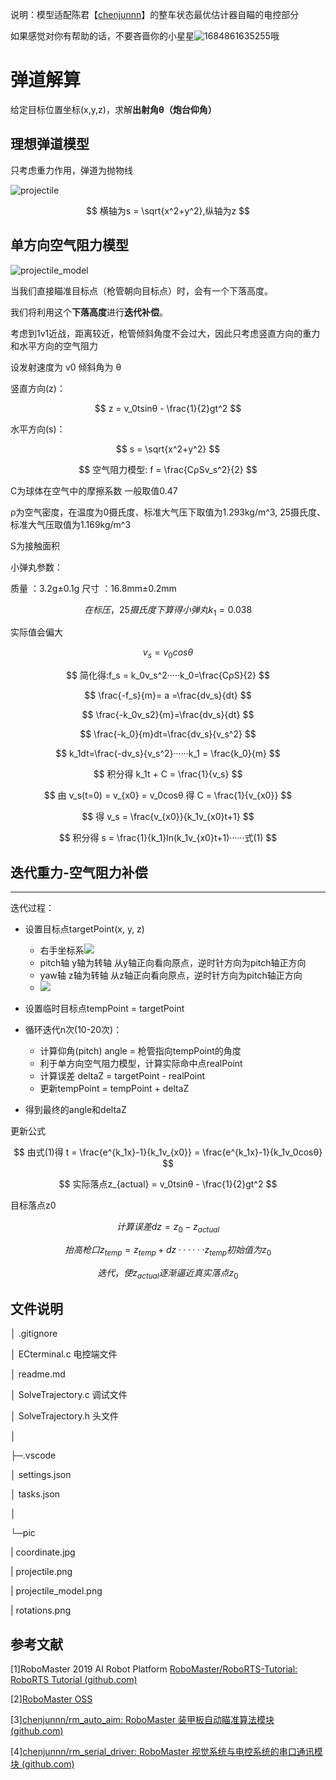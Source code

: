 说明：模型适配陈君【[chenjunnn](https://github.com/chenjunnn)】的整车状态最优估计器自瞄的电控部分

如果感觉对你有帮助的话，不要吝啬你的小星星![1684861635255](./md_pic/1684861635255.png)哦

# 弹道解算

给定目标位置坐标(x,y,z)，求解**出射角θ（炮台仰角）**

## 理想弹道模型

只考虑重力作用，弹道为抛物线

![projectile](./md_pic/projectile.png)

$$
横轴为s = \sqrt{x^2+y^2},纵轴为z
$$

## 单方向空气阻力模型

![projectile_model](./md_pic/projectile_model.png)

当我们直接瞄准目标点（枪管朝向目标点）时，会有一个下落高度。

我们将利用这个**下落高度**进行**迭代补偿**。

考虑到1v1近战，距离较近，枪管倾斜角度不会过大，因此只考虑竖直方向的重力和水平方向的空气阻力

设发射速度为 v0 倾斜角为 θ

竖直方向(z)：

$$
z = v_0tsinθ - \frac{1}{2}gt^2
$$

水平方向(s)：

$$
s = \sqrt{x^2+y^2}
$$

$$
空气阻力模型: f = \frac{CρSv_s^2}{2}
$$

C为球体在空气中的摩擦系数 一般取值0.47

ρ为空气密度，在温度为0摄氏度、标准大气压下取值为1.293kg/m^3,  25摄氏度、标准大气压取值为1.169kg/m^3

S为接触面积

小弹丸参数：

质量 ：3.2g±0.1g
尺寸 ：16.8mm±0.2mm

$$
在标压，25摄氏度下算得小弹丸   k_1=0.038
$$

实际值会偏大

$$
v_s = v_0cosθ
$$

$$
简化得:f_s = k_0v_s^2·····k_0=\frac{CρS}{2}
$$

$$
\frac{-f_s}{m}= a =\frac{dv_s}{dt}
$$

$$
\frac{-k_0v_s2}{m}=\frac{dv_s}{dt}
$$

$$
\frac{-k_0}{m}dt=\frac{dv_s}{v_s^2}
$$

$$
k_1dt=\frac{-dv_s}{v_s^2}······k_1 = \frac{k_0}{m}
$$

$$
积分得 k_1t + C = \frac{1}{v_s}
$$

$$
由 v_s(t=0) = v_{x0} = v_0cosθ 得 C = \frac{1}{v_{x0}}
$$

$$
得 v_s = \frac{v_{x0}}{k_1v_{x0}t+1}
$$

$$
积分得 s = \frac{1}{k_1}ln(k_1v_{x0}t+1)······式(1)
$$

## 迭代重力-空气阻力补偿

---

迭代过程：

* 设置目标点targetPoint(x, y, z)

  * 右手坐标系![](./md_pic/coordinate.jpg)
  * pitch轴 y轴为转轴 从y轴正向看向原点，逆时针方向为pitch轴正方向
  * yaw轴 z轴为转轴 从z轴正向看向原点，逆时针方向为pitch轴正方向
  * ![](./md_pic/rotations.png)
* 设置临时目标点tempPoint = targetPoint
* 循环迭代n次(10-20次)：

  * 计算仰角(pitch)   angle = 枪管指向tempPoint的角度
  * 利于单方向空气阻力模型，计算实际命中点realPoint
  * 计算误差 deltaZ = targetPoint - realPoint
  * 更新tempPoint = tempPoint + deltaZ
* 得到最终的angle和deltaZ

更新公式

$$
由式(1)得 t = \frac{e^{k_1x}-1}{k_1v_{x0}} = \frac{e^{k_1x}-1}{k_1v_0cosθ}
$$

$$
实际落点z_{actual} = v_0tsinθ - \frac{1}{2}gt^2
$$

目标落点z0

$$
计算误差 dz = z_0 - z_{actual}
$$

$$
抬高枪口 z_{temp} = z_{temp} + dz ······z_{temp}初始值为z_0
$$

$$
迭代，使z_{actual}逐渐逼近真实落点z_0
$$

## 文件说明

│  .gitignore

│  ECterminal.c                     电控端文件

│  readme.md

│  SolveTrajectory.c              调试文件

│  SolveTrajectory.h              头文件

│

├─.vscode

│      settings.json

│      tasks.json

│

└─pic

|       coordinate.jpg

|       projectile.png

|       projectile_model.png

|       rotations.png

## 参考文献

[1]RoboMaster 2019 AI Robot Platform
[RoboMaster/RoboRTS-Tutorial: RoboRTS Tutorial (github.com)](https://github.com/RoboMaster/RoboRTS-Tutorial)

[2][RoboMaster OSS](https://robomaster-oss.github.io/rmoss_tutorials/#/rmoss_core/rmoss_projectile_motion/projectile_motion_iteration)

[3][chenjunnn/rm_auto_aim: RoboMaster 装甲板自动瞄准算法模块 (github.com)](https://github.com/chenjunnn/rm_auto_aim)

[4][chenjunnn/rm_serial_driver: RoboMaster 视觉系统与电控系统的串口通讯模块 (github.com)](https://github.com/chenjunnn/rm_serial_driver)

